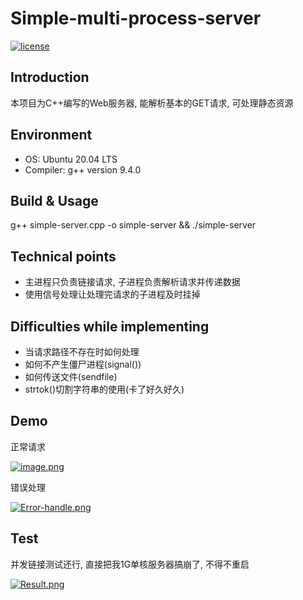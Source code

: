 # Simple-multi-process-server
[![license](https://img.shields.io/github/license/mashape/apistatus.svg)](https://opensource.org/licenses/MIT)

## Introduction

本项目为C++编写的Web服务器, 能解析基本的GET请求, 可处理静态资源

## Environment

* OS: Ubuntu 20.04 LTS
* Compiler: g++ version 9.4.0

## Build & Usage

g++ simple-server.cpp -o simple-server && ./simple-server

## Technical points

* 主进程只负责链接请求, 子进程负责解析请求并传递数据
* 使用信号处理让处理完请求的子进程及时挂掉

## Difficulties while implementing

* 当请求路径不存在时如何处理
* 如何不产生僵尸进程(signal())
* 如何传送文件(sendfile)
* strtok()切割字符串的使用(卡了好久好久)

## Demo

正常请求

[![image.png](https://i.postimg.cc/7LsKsNYW/image.png)](https://postimg.cc/XZ5KXd5f)

错误处理

[![Error-handle.png](https://i.postimg.cc/GtG2gqrP/Error-handle.png)](https://postimg.cc/zHD8Vwy3)



## Test

并发链接测试还行, 直接把我1G单核服务器搞崩了, 不得不重启

[![Result.png](https://i.postimg.cc/hPK7vQBC/Result.png)](https://postimg.cc/DmYzYZms)

